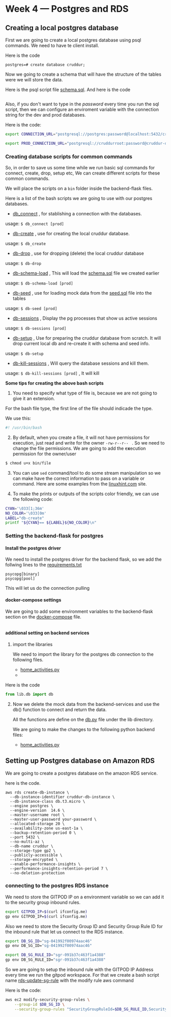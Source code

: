 # Week 4 — Postgres and RDS

## Creating a local postgres database
First we are going to create a local postgres database using psql commands. We need to have te client install.

Here is the code

```
postgres=# create database cruddur;
```

Now we going to create a schema that will have the structure of the tables were we will store the data.

Here is the psql script file [schema.sql](). And here is the code

```

```

Also, if you don't want to type in the *password* every time you run the sql script, then we can configure an enviroment variable with the connection string for the dev and prod databases.

Here is the code:

```bash
export CONNECTION_URL="postgresql://postgres:password@localhost:5432/cruddur"

export PROD_CONNECTION_URL="postgresql://cruddurroot:password@cruddur-db-instance.cnowliwjrgce.us-east-1.rds.amazonaws.com:5432/cruddur"
```

### Creating database scripts for common commands

So, in order to save us some time while we run basic sql commands for connect, create, drop, setup etc, We can create different scripts for these common commands. 

We will place the scripts on a `bin` folder inside the backend-flask files.

Here is a list of the bash scripts we are going to use with our postgres databases.

* [db_connect]() , for stablishing a connection with the databases.

usage: `$ db_connect [prod]`

* [db-create]() , use for creating the local cruddur database.

usage: `$ db_create`
* [db-drop]() , use for dropping (delete) the local cruddur database

usage: `$ db-drop`
* [db-schema-load]() , This will load the [schema.sql]() file we created earlier

usage: `$ db-schema-load [prod]`
* [db-seed]() , use for loading mock data from the [seed.sql]() file into the tables

usage: `$ db-seed [prod]`
* [db-sessions]() , Display the pg processes that show us active sessions

usage: `$ db-sessions [prod]`
* [db-setup]() , Use for preparing the cruddur database from scratch. It will drop current local db and re-create it with schema and seed info.

usage: `$ db-setup`
*  [db-kill-sessions]() , Will query the database sessions and kill them.

usage: `$ db-kill-sessions [prod]` , It will kill 

**Some tips for creating the above bash scripts**

1. You need to specify what type of file is, because we are not going to give it an extension. 

For the bash file type, the first line of the file should indicade the type. 

We use this:

```bash
#! /usr/bin/bash
```

2. By default, when you create a file, it will not have permissions for execution, just read and write for the owner `-rw-r--r-- ` . So we need to change the file permissions. We are going to add the e**x**ecution permission for the owner/user

```bash
$ chmod u+x bin/file
```
3. You can use `sed` command/tool to do some stream manipulation so we can make have the correct information to pass on a variable or command. Here are some examples from the 
[linuxhint.com](https://linuxhint.com/50_sed_command_examples/) site.

4. To make the prints or outputs of the scripts color friendly, we can use the following code:

```bash
CYAN='\033[1;36m'
NO_COLOR='\033[0m'
LABEL="db-create"
printf "${CYAN}== ${LABEL}${NO_COLOR}\n"
```

### Setting the backend-flask for postgres

#### Install the postgres driver

We need to install the postgres driver for the backend flask, so we add the follwing lines to the [requirements.txt]()

```
psycopg[binary]
psycopg[pool]
```

This will let us do the connection pulling
#### docker-compose settings

We are going to add some environment variables to the backend-flask section on the [docker-compose]() file.

```dockerfile

```

#### additional setting on backend services

1. import the libraries

    We need to import the library for the postgres db connection to the following files.
    
    * [home_activities.py]()
    * 

Here is the code

```python
from lib.db import db  
```
2. Now we delete the mock data from the backend-services and use the db() function to connect and return the data.

    All the functions are define on the [db.py]() file under the lib directory.

    We are going to make the changes to the following python backend files:
    
    * [home_activities.py]()


## Setting up Postgres database on Amazon RDS

We are going to create a postgres database on the amazon RDS service.

here is the code.

```
aws rds create-db-instance \
  --db-instance-identifier cruddur-db-instance \
  --db-instance-class db.t3.micro \
  --engine postgres \
  --engine-version  14.6 \
  --master-username root \
  --master-user-password your-password \
  --allocated-storage 20 \
  --availability-zone us-east-1a \
  --backup-retention-period 0 \
  --port 5432 \
  --no-multi-az \
  --db-name cruddur \
  --storage-type gp2 \
  --publicly-accessible \
  --storage-encrypted \
  --enable-performance-insights \
  --performance-insights-retention-period 7 \
  --no-deletion-protection
```
### connecting to the postgres RDS instance

We need to store the GITPOD IP on a environment variable so we can add it to the security group inbound rules.

```bash
export GITPOD_IP=$(curl ifconfig.me)
gp env GITPOD_IP=$(curl ifconfig.me)
```
Also we need to store the Security Group ID and Security Group Rule ID for the inbound rule that let us connect to the RDS instance.

```bash
export DB_SG_ID="sg-041992f00974aac46"
gp env DB_SG_ID="sg-041992f00974aac46"

export DB_SG_RULE_ID="sgr-091b37c463f1a4388"
gp env DB_SG_RULE_ID="sgr-091b37c463f1a4388"
```

So we are going to setup the inbound rule with the GITPOD IP Address every time we run the gitpod workspace. For that we create a bash script name [rds-update-sg-rule]() with the modify rule aws command

Here is the code:

```bash
aws ec2 modify-security-group-rules \
    --group-id $DB_SG_ID \
    --security-group-rules "SecurityGroupRuleId=$DB_SG_RULE_ID,SecurityGroupRule={IpProtocol=tcp,FromPort=5432,ToPort=5432,CidrIpv4=$GITPOD_IP/32,Description=GITPOD}"
```
